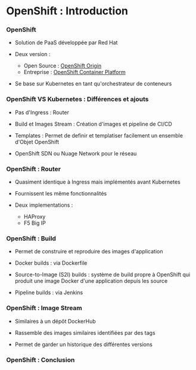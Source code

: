 # OpenShift : Introduction

### OpenShift

- Solution de PaaS développée par Red Hat

- Deux version :
  - Open Source : [OpenShift Origin](https://www.openshift.org/)
  - Entreprise : [OpenShift Container Platform](https://www.openshift.com/)

- Se base sur Kubernetes en tant qu'orchestrateur de conteneurs

### OpenShift VS Kubernetes : Différences et ajouts

- Pas d'Ingress : Router

- Build et Images Stream : Création d'images et pipeline de CI/CD

- Templates : Permet de definir et templatiser facilement un ensemble d'Objet OpenShift

- OpenShift SDN ou Nuage Network pour le réseau

### OpenShift : Router

- Quasiment identique à Ingress mais implémentés avant Kubernetes

- Fournissent les même fonctionnalités

- Deux implementations :
  - HAProxy
  - F5 Big IP

### OpenShift : Build

- Permet de construire et reproduire des images d'application

- Docker builds : via Dockerfile

- Source-to-Image (S2I) builds : système de build propre à OpenShift qui produit une image Docker d'une application depuis les source

- Pipeline builds : via Jenkins

### OpenShift : Image Stream

- Similaires à un dépôt DockerHub

- Rassemble des images similaires identifiées par des tags

- Permet de garder un historique des différentes versions

### OpenShift : Conclusion

